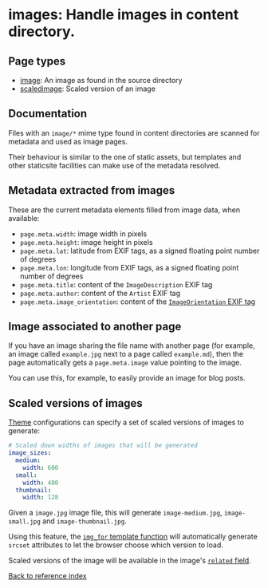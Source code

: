 # images: Handle images in content directory.

## Page types

* [image](../pages/image.md): An image as found in the source directory
* [scaledimage](../pages/scaledimage.md): Scaled version of an image

## Documentation

Files with an `image/*` mime type found in content directories are scanned for
metadata and used as image pages.

Their behaviour is similar to the one of static assets, but templates and other
staticsite facilities can make use of the metadata resolved.


## Metadata extracted from images

These are the current metadata elements filled from image data, when available:

* `page.meta.width`: image width in pixels
* `page.meta.height`: image height in pixels
* `page.meta.lat`: latitude from EXIF tags, as a signed floating point number
  of degrees
* `page.meta.lon`: longitude from EXIF tags, as a signed floating point number
  of degrees
* `page.meta.title`: content of the `ImageDescription` EXIF tag
* `page.meta.author`: content of the `Artist` EXIF tag
* `page.meta.image_orientation`: content of the
  [`ImageOrientation` EXIF tag](https://www.impulseadventure.com/photo/exif-orientation.html)


## Image associated to another page

If you have an image sharing the file name with another page (for example, an
image called `example.jpg` next to a page called `example.md`), then the page
automatically gets a `page.meta.image` value pointing to the image.

You can use this, for example, to easily provide an image for blog posts.


## Scaled versions of images

[Theme](../theme.md) configurations can specify a set of scaled versions of images
to generate:

```yaml
# Scaled down widths of images that will be generated
image_sizes:
  medium:
    width: 600
  small:
    width: 480
  thumbnail:
    width: 128
```

Given a `image.jpg` image file, this will generate `image-medium.jpg`,
`image-small.jpg` and `image-thumbnail.jpg`.

Using this feature, the [`img_for` template function](templates.md) will
automatically generate `srcset` attributes to let the browser choose which
version to load.

Scaled versions of the image will be available in the image's [`related`
field](../fields/related.md).

[Back to reference index](../README.md)
